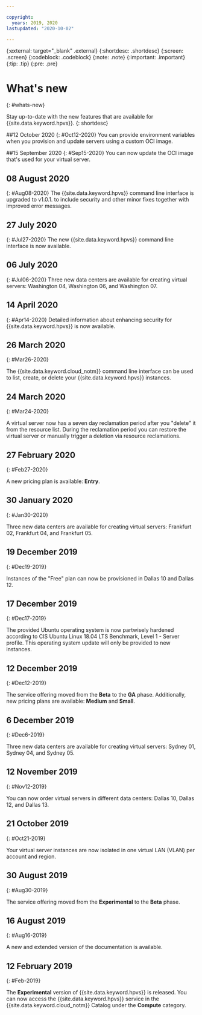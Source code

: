 ```yaml
---

copyright:
  years: 2019, 2020
lastupdated: "2020-10-02"

---
```


{:external: target="_blank" .external}
{:shortdesc: .shortdesc}
{:screen: .screen}
{:codeblock: .codeblock}
{:note: .note}
{:important: .important}
{:tip: .tip}
{:pre: .pre}

# What's new
{: #whats-new}

Stay up-to-date with the new features that are available for {{site.data.keyword.hpvs}}.
{: shortdesc}


##12 October 2020
{: #Oct12-2020}
You can provide environment variables when you provision and update servers using a custom OCI image.

##15 September 2020
{: #Sep15-2020}
You can now update the OCI image that's used for your virtual server.

## 08 August 2020
{: #Aug08-2020}
The {{site.data.keyword.hpvs}} command line interface is upgraded to v1.0.1. to include security and other minor fixes together with improved error messages.

## 27 July 2020
{: #Jul27-2020}
The new {{site.data.keyword.hpvs}} command line interface is now available.


## 06 July 2020
{: #Jul06-2020}
Three new data centers are available for creating virtual servers: Washington 04, Washington 06, and Washington 07.



## 14 April 2020
{: #Apr14-2020}
Detailed information about enhancing security for {{site.data.keyword.hpvs}} is now available.

## 26 March 2020
{: #Mar26-2020}

The {{site.data.keyword.cloud_notm}} command line interface can be used to list, create, or delete your {{site.data.keyword.hpvs}} instances.


## 24 March 2020
{: #Mar24-2020}

A virtual server now has a seven day reclamation period after you "delete" it from the resource list. During the reclamation period you can restore the virtual server or manually trigger a deletion via resource reclamations.

## 27 February 2020
{: #Feb27-2020}

A new pricing plan is available: **Entry**.

## 30 January 2020
{: #Jan30-2020}

Three new data centers are available for creating virtual servers: Frankfurt 02, Frankfurt 04, and Frankfurt 05.

## 19 December 2019
{: #Dec19-2019}

Instances of the "Free" plan can now be provisioned in Dallas 10 and Dallas 12.

## 17 December 2019
{: #Dec17-2019}

The provided Ubuntu operating system is now partwisely hardened according to CIS Ubuntu Linux 18.04 LTS Benchmark, Level 1 - Server profile.
This operating system update will only be provided to new instances.

## 12 December 2019
{: #Dec12-2019}

The service offering moved from the **Beta** to the **GA** phase. Additionally, new pricing plans are available: **Medium** and **Small**.

## 6 December 2019
{: #Dec6-2019}

Three new data centers are available for creating virtual servers: Sydney 01, Sydney 04, and Sydney 05.

## 12 November 2019
{: #Nov12-2019}

You can now order virtual servers in different data centers: Dallas 10, Dallas 12, and Dallas 13.

## 21 October 2019
{: #Oct21-2019}

Your virtual server instances are now isolated in one virtual LAN (VLAN) per account and region.


## 30 August 2019
{: #Aug30-2019}

The service offering moved from the **Experimental** to the **Beta** phase.

## 16 August 2019
{: #Aug16-2019}

A new and extended version of the documentation is available.

## 12 February 2019
{: #Feb-2019}

The **Experimental** version of {{site.data.keyword.hpvs}} is released. You can now access the {{site.data.keyword.hpvs}} service in the {{site.data.keyword.cloud_notm}} Catalog under the **Compute** category.
